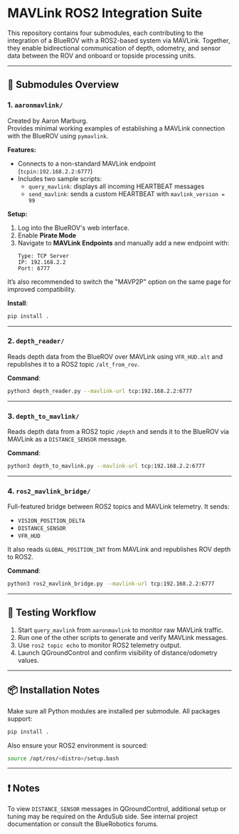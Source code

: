 # MAVLink ROS2 Integration Suite

This repository contains four submodules, each contributing to the integration of a BlueROV with a ROS2-based system via MAVLink. Together, they enable bidirectional communication of depth, odometry, and sensor data between the ROV and onboard or topside processing units.

---

## 🔧 Submodules Overview

### 1. `aaronmavlink/`
Created by Aaron Marburg.  
Provides minimal working examples of establishing a MAVLink connection with the BlueROV using `pymavlink`.

**Features:**
- Connects to a non-standard MAVLink endpoint (`tcpin:192.168.2.2:6777`)
- Includes two sample scripts:
  - `query_mavlink`: displays all incoming HEARTBEAT messages
  - `send_mavlink`: sends a custom HEARTBEAT with `mavlink_version = 99`

**Setup:**
1. Log into the BlueROV's web interface.
2. Enable **Pirate Mode**
3. Navigate to **MAVLink Endpoints** and manually add a new endpoint with:
   ```
   Type: TCP Server
   IP: 192.168.2.2
   Port: 6777
   ```

It’s also recommended to switch the "MAVP2P" option on the same page for improved compatibility.

**Install**:
```bash
pip install .
```

---

### 2. `depth_reader/`
Reads depth data from the BlueROV over MAVLink using `VFR_HUD.alt` and republishes it to a ROS2 topic `/alt_from_rov`.

**Command**:
```bash
python3 depth_reader.py --mavlink-url tcp:192.168.2.2:6777
```

---

### 3. `depth_to_mavlink/`
Reads depth data from a ROS2 topic `/depth` and sends it to the BlueROV via MAVLink as a `DISTANCE_SENSOR` message.

**Command**:
```bash
python3 depth_to_mavlink.py --mavlink-url tcp:192.168.2.2:6777
```

---

### 4. `ros2_mavlink_bridge/`
Full-featured bridge between ROS2 topics and MAVLink telemetry. It sends:
- `VISION_POSITION_DELTA`
- `DISTANCE_SENSOR`
- `VFR_HUD`

It also reads `GLOBAL_POSITION_INT` from MAVLink and republishes ROV depth to ROS2.

**Command**:
```bash
python3 ros2_mavlink_bridge.py --mavlink-url tcp:192.168.2.2:6777
```

---

## 🧪 Testing Workflow

1. Start `query_mavlink` from `aaronmavlink` to monitor raw MAVLink traffic.
2. Run one of the other scripts to generate and verify MAVLink messages.
3. Use `ros2 topic echo` to monitor ROS2 telemetry output.
4. Launch QGroundControl and confirm visibility of distance/odometry values.

---

## 📦 Installation Notes

Make sure all Python modules are installed per submodule. All packages support:

```bash
pip install .
```

Also ensure your ROS2 environment is sourced:
```bash
source /opt/ros/<distro>/setup.bash
```

---

## ❗ Notes

To view `DISTANCE_SENSOR` messages in QGroundControl, additional setup or tuning may be required on the ArduSub side. See internal project documentation or consult the BlueRobotics forums.

